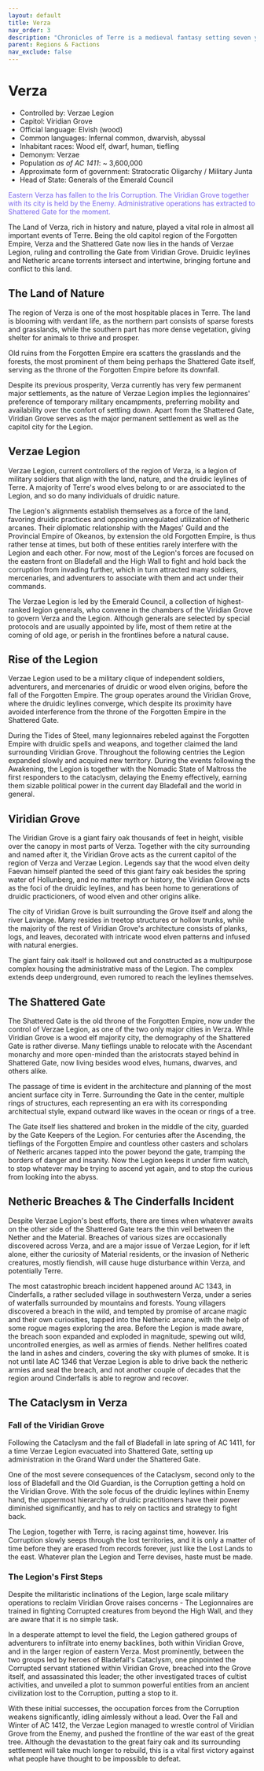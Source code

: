 ```yaml
---
layout: default
title: Verza
nav_order: 3
description: "Chronicles of Terre is a medieval fantasy setting seven years in the writing, currently for dungeons & dragons 5th edition."
parent: Regions & Factions
nav_exclude: false
---
```


# Verza

- Controlled by: Verzae Legion
- Capitol: Viridian Grove
- Official language: Elvish (wood)
- Common languages: Infernal common, dwarvish, abyssal
- Inhabitant races: Wood elf, dwarf, human, tiefling
- Demonym: Verzae
- Population *as of AC 1411*: ~ 3,600,000
- Approximate form of government: Stratocratic Oligarchy / Military Junta
- Head of State: Generals of the Emerald Council

<span style="color:#7B68EE"> Eastern Verza has fallen to the Iris Corruption. The Viridian Grove together with its city is held by the Enemy. Administrative operations has extracted to Shattered Gate for the moment.</span>

The Land of Verza, rich in history and nature, played a vital role in almost all important events of Terre. Being the old capitol region of the Forgotten Empire, Verza and the Shattered Gate now lies in the hands of Verzae Legion, ruling and controlling the Gate from Viridian Grove. Druidic leylines and Netheric arcane torrents intersect and intertwine, bringing fortune and conflict to this land.

## The Land of Nature

The region of Verza is one of the most hospitable places in Terre. The land is blooming with verdant life, as the northern part consists of sparse forests and grasslands, while the southern part has more dense vegetation, giving shelter for animals to thrive and prosper. 

Old ruins from the Forgotten Empire era scatters the grasslands and the forests, the most prominent of them being perhaps the Shattered Gate itself, serving as the throne of the Forgotten Empire before its downfall.

Despite its previous prosperity, Verza currently has very few permanent major settlements, as the nature of Verzae Legion implies the legionnaires' preference of temporary military encampments, preferring mobility and availability over the confort of settling down. Apart from the Shattered Gate, Viridian Grove serves as the major permanent settlement as well as the capitol city for the Legion.

## Verzae Legion

Verzae Legion, current controllers of the region of Verza, is a legion of military soldiers that align with the land, nature, and the druidic leylines of Terre. A majority of Terre's wood elves belong to or are associated to the Legion, and so do many individuals of druidic nature.

The Legion's alignments establish themselves as a force of the land, favoring druidic practices and opposing unregulated utilization of Netheric arcanes. Their diplomatic relationship with the Mages' Guild and the Provincial Empire of Okeanos, by extension the old Forgotten Empire, is thus rather tense at times, but both of these entities rarely interfere with the Legion and each other. For now, most of the Legion's forces are focused on the eastern front on Bladefall and the High Wall to fight and hold back the corruption from invading further, which in turn attracted many soldiers, mercenaries, and adventurers to associate with them and act under their commands.

The Verzae Legion is led by the Emerald Council, a collection of highest-ranked legion generals, who convene in the chambers of the Viridian Grove to govern Verza and the Legion. Although generals are selected by special protocols and are usually appointed by life, most of them retire at the coming of old age, or perish in the frontlines before a natural cause.

## Rise of the Legion

Verzae Legion used to be a military clique of independent soldiers, adventurers, and mercenaries of druidic or wood elven origins, before the fall of the Forgotten Empire. The group operates around the Viridian Grove, where the druidic leylines converge, which despite its proximity have avoided interference from the throne of the Forgotten Empire in the Shattered Gate.

During the Tides of Steel, many legionnaires rebeled against the Forgotten Empire with druidic spells and weapons, and together claimed the land surrounding Viridian Grove. Throughout the following centries the Legion expanded slowly and acquired new territory. During the events following the Awakening, the Legion is together with the Nomadic State of Maltross the first responders to the cataclysm, delaying the Enemy effectively, earning them sizable political power in the current day Bladefall and the world in general.

## Viridian Grove

The Viridian Grove is a giant fairy oak thousands of feet in height, visible over the canopy in most parts of Verza. Together with the city surrounding and named after it, the Viridian Grove acts as the current capitol of the region of Verza and Verzae Legion. Legends say that the wood elven deity Faevan himself planted the seed of this giant fairy oak besides the spring water of Hollunberg, and no matter myth or history, the Viridian Grove acts as the foci of the druidic leylines, and has been home to generations of druidic practicioners, of wood elven and other origins alike.

The city of Viridian Grove is built surrounding the Grove itself and along the river Laviange. Many resides in treetop structures or hollow trunks, while the majority of the rest of Viridian Grove's architecture consists of planks, logs, and leaves, decorated with intricate wood elven patterns and infused with natural energies. 

The giant fairy oak itself is hollowed out and constructed as a multipurpose complex housing the administrative mass of the Legion. The complex extends deep underground, even rumored to reach the leylines themselves.

## The Shattered Gate

The Shattered Gate is the old throne of the Forgotten Empire, now under the control of Verzae Legion, as one of the two only major cities in Verza. While Viridian Grove is a wood elf majority city, the demography of the Shattered Gate is rather diverse. Many tieflings unable to relocate with the Ascendant monarchy and more open-minded than the aristocrats stayed behind in Shattered Gate, now living besides wood elves, humans, dwarves, and others alike.

The passage of time is evident in the architecture and planning of the most ancient surface city in Terre. Surrounding the Gate in the center, multiple rings of structures, each representing an era with its corresponding architectual style, expand outward like waves in the ocean or rings of a tree.

The Gate itself lies shattered and broken in the middle of the city, guarded by the Gate Keepers of the Legion. For centuries after the Ascending, the tieflings of the Forgotten Empire and countless other casters and scholars of Netheric arcanes tapped into the power beyond the gate, tramping the borders of danger and insanity. Now the Legion keeps it under firm watch, to stop whatever may be trying to ascend yet again, and to stop the curious from looking into the abyss.

## Netheric Breaches & The Cinderfalls Incident

Despite Verzae Legion's best efforts, there are times when whatever awaits on the other side of the Shattered Gate tears the thin veil between the Nether and the Material. Breaches of various sizes are occasionally discovered across Verza, and are a major issue of Verzae Legion, for if left alone, either the curiosity of Material residents, or the invasion of Netheric creatures, mostly fiendish, will cause huge disturbance within Verza, and potentially Terre.

The most catastrophic breach incident happened around AC 1343, in Cinderfalls, a rather secluded village in southwestern Verza, under a series of waterfalls surrounded by mountains and forests. Young villagers discovered a breach in the wild, and tempted by promise of arcane magic and their own curiosities, tapped into the Netheric arcane, with the help of some rogue mages exploring the area. Before the Legion is made aware, the breach soon expanded and exploded in magnitude, spewing out wild, uncontrolled energies, as well as armies of fiends. Nether hellfires coated the land in ashes and cinders, covering the sky with plumes of smoke. It is not until late AC 1346 that Verzae Legion is able to drive back the netheric armies and seal the breach, and not another couple of decades that the region around Cinderfalls is able to regrow and recover.

## The Cataclysm in Verza

### Fall of the Viridian Grove

Following the Cataclysm and the fall of Bladefall in late spring of AC 1411, for a time Verzae Legion evacuated into Shattered Gate, setting up administration in the Grand Ward under the Shattered Gate.

One of the most severe consequences of the Cataclysm, second only to the loss of Bladefall and the Old Guardian, is the Corruption getting a hold on the Viridian Grove. With the sole focus of the druidic leylines within Enemy hand, the uppermost hierarchy of druidic practitioners have their power diminished significantly, and has to rely on tactics and strategy to fight back.

The Legion, together with Terre, is racing against time, however. Iris Corruption slowly seeps through the lost territories, and it is only a matter of time before they are erased from records forever, just like the Lost Lands to the east. Whatever plan the Legion and Terre devises, haste must be made.

### The Legion's First Steps

Despite the militaristic inclinations of the Legion, large scale military operations to reclaim Viridian Grove raises concerns - The Legionnaires are trained in fighting Corrupted creatures from beyond the High Wall, and they are aware that it is no simple task.

In a desperate attempt to level the field, the Legion gathered groups of adventurers to infiltrate into enemy backlines, both within Viridian Grove, and in the larger region of eastern Verza. Most prominently, between the two groups led by heroes of Bladefall's Cataclysm, one pinpointed the Corrupted servant stationed within Viridian Grove, breached into the Grove itself, and assassinated this leader; the other investigated traces of cultist activities, and unveiled a plot to summon powerful entities from an ancient civilization lost to the Corruption, putting a stop to it.

With these initial successes, the occupation forces from the Corruption weakens significantly, idling aimlessly without a lead. Over the Fall and Winter of AC 1412, the Verzae Legion managed to wrestle control of Viridian Grove from the Enemy, and pushed the frontline of the war east of the great tree. Although the devastation to the great fairy oak and its surrounding settlement will take much longer to rebuild, this is a vital first victory against what people have thought to be impossible to defeat.